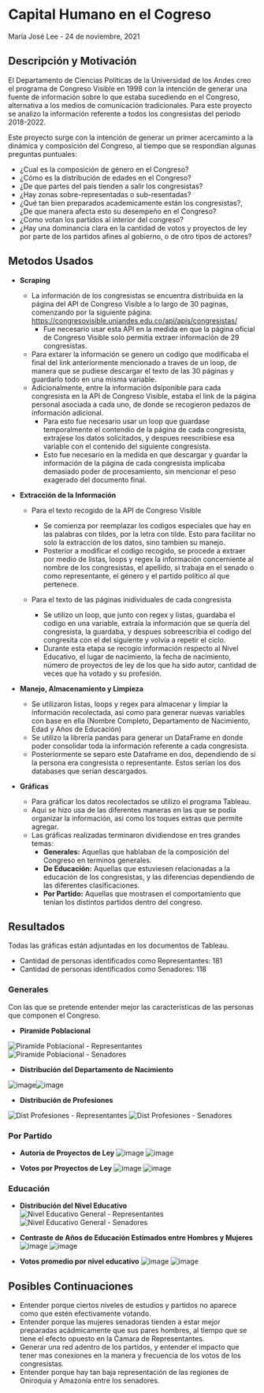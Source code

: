 # Capital Humano en el Cogreso
María José Lee - 24 de noviembre, 2021

## Descripción y Motivación
El Departamento de Ciencias Políticas de la Universidad de los Andes creo el programa de Congreso Visible en 1998 con la intención de generar una fuente de información sobre lo que estaba sucediendo en el Congreso, alternativa a los medios de comunicación tradicionales. Para este proyecto se analizo la información referente a todos los congresistas del periodo 2018-2022.

Este proyecto surge con la intención de generar un primer acercaminto a la dinámica y composición del Congreso, al tiempo que se respondían algunas preguntas puntuales:
- ¿Cual es la composición de género en el Congreso?
- ¿Cómo es la distribución de edades en el Congreso?
- ¿De que partes del país tienden a salir los congresistas?
- ¿Hay zonas sobre-representadas o sub-resentadas?
- ¿Qué tan bien preparados academicamente están los congresistas?, ¿De que manera afecta esto su desempeño en el Congreso?
- ¿Como votan los partidos al interior del congreso?
- ¿Hay una dominancia clara en la cantidad de votos y proyectos de ley por parte de los partidos afines al gobierno, o de otro tipos de actores?

## Metodos Usados
- **Scraping** 
  - La información de los congresistas se encuentra distribuida en la página del API de Congreso Visible a lo largo de 30 paginas, comenzando por la siguiente página: https://congresovisible.uniandes.edu.co/api/apis/congresistas/
    - Fue necesario usar esta API en la medida en que la página oficial de Congreso Visible solo permitía extraer información de 29 congresistas.
  - Para extarer la información se genero un codigo que modificaba el final del link anteriormente mencionado a traves de un loop, de manera que se pudiese descargar el texto de las 30 páginas y guardarlo todo en una misma variable.
  - Adicionalmente, entre la información dsiponible para cada congresista en la API de Congreso Visible, estaba el link de la página personal asociada a cada uno, de donde se recogieron pedazos de información adicional.
    - Para esto fue necesario usar un loop que guardase temporalmente el contendio de la página de cada congresista, extrajese los datos solicitados, y despues reescribiese esa variable con el contenido del siguiente congresista.
    - Esto fue necesario en la medida en que descargar y guardar la información de la página de cada congresista implicaba demasiado poder de procesamiento, sin mencionar el peso exagerado del documento final.

- **Extracción de la Información** <br>
  - Para el texto recogido de la API de Congreso Visible
    - Se comienza por reemplazar los codigos especiales que hay en las palabras con tildes, por la letra con tilde. Esto para facilitar no solo la extracción de los datos, sino tambien su manejo.
     - Posterior a modificar el codigo recogido, se procede a extraer por medio de listas, loops y regex la información concerniente al nombre de los congresistas, el apellido, si trabaja en el senado o como representante, el género y el partido político al que pertenece.

  - Para el texto de las páginas inidividuales de cada congresista 
    - Se utilizo un loop, que junto con regex y listas, guardaba el codigo en una variable, extraía la información que se quería del congresista, la guardaba, y despues sobreescribia el codigo del congresita con el del siguiente y volvía a repetir el ciclo.
    - Durante esta etapa se recogio información respecto al Nivel Educativo, el lugar de nacimiento, la fecha de nacimiento, número de proyectos de ley de los que ha sido autor, cantidad de veces que ha votado y su profesión.

- **Manejo, Almacenamiento y Limpieza** <br>
  - Se utilizaron listas, loops y regex para almacenar y limpiar la información recolectada, asi como para generar nuevas variables con base en ella (Nombre Completo, Departamento de Nacimiento, Edad y Años de Educación)
  - Se utilizo la librería pandas para generar un DataFrame en donde poder consolidar toda la información referente a cada congresista.
  - Posteriormente se separo este Dataframe en dos, dependiendo de si la persona era congresista o representante. Estos serían los dos databases que serían descargados.

- **Gráficas** <br>
  - Para gráficar los datos recolectados se utilizo el programa Tableau.
  - Aqui se hizo usa de las diferentes maneras en las que se podía organizar la información, asi como los toques extras que permite agregar.
  - Las gráficas realizadas terminaron dividiendose en tres grandes temas:
    - **Generales:** Aquellas que hablaban de la composición del Congreso en terminos generales.
    - **De Educación:** Aquellas que estuviesen relacionadas a la educación de los congresistas, y las diferencias dependiendo de las diferentes clasificaciones.
    - **Por Partido:** Aquellas que mostrasen el comportamiento que tenían los distintos partidos dentro del congreso.

## Resultados
Todas las gráficas están adjuntadas en los documentos de Tableau.
- Cantidad de personas identificados como Representantes: 181
- Cantidad de personas identificados como Senadores: 118

### Generales
Con las que se pretende entender mejor las características de las personas que componen el Congreso.

- **Piramide Poblacional**

![Piramide Poblacional - Representantes](https://user-images.githubusercontent.com/92488913/143255104-0a8d80fb-63f5-47f1-ab66-ecab89cb44e3.png)
![Piramide Poblacional - Senadores](https://user-images.githubusercontent.com/92488913/143255113-ffea3570-fc74-44a6-8460-76c5bc4d4c14.png)

- **Distribución del Departamento de Nacimiento**

![image](https://user-images.githubusercontent.com/92488913/143316859-93fd9292-062a-4ad8-a233-8acdb4056273.png)![image](https://user-images.githubusercontent.com/92488913/143316877-06b017d4-ee62-4159-8096-edfb431c9002.png)


- **Distribución de Profesiones**

![Dist  Profesiones - Representantes](https://user-images.githubusercontent.com/92488913/143250183-4edb08a4-4a5e-4bc6-b137-b6e48f7bf76b.png)
![Dist  Profesiones - Senadores](https://user-images.githubusercontent.com/92488913/143250105-8e0cea5a-c357-45e0-b9da-278cce3a32d5.png)


### Por Partido

- **Autoría de Proyectos de Ley**
![image](https://user-images.githubusercontent.com/92488913/143278933-fd48ee37-f950-40c8-862d-d7bf1f6cb53c.png)
![image](https://user-images.githubusercontent.com/92488913/143278954-eec92fd2-dfa4-48fa-833a-d91bcc7e6882.png)

- **Votos por Proyectos de Ley**
![image](https://user-images.githubusercontent.com/92488913/143280193-3904225a-a509-4b77-921c-45cbbec6f363.png)
![image](https://user-images.githubusercontent.com/92488913/143280224-d2f0f1ae-7a1b-4440-bb7d-99e002b66e9b.png)


### Educación

- **Distribución del Nivel Educativo**
![Nivel Educativo General - Representantes](https://user-images.githubusercontent.com/92488913/143280871-067e9355-d60e-447b-872a-a8beaf5b7613.png)
![Nivel Educativo General - Senadores](https://user-images.githubusercontent.com/92488913/143280770-fe11e98e-d77f-4b15-a013-df5ed5fd3d27.png)

- **Contraste de Años de Educación Estimados entre Hombres y Mujeres**
![image](https://user-images.githubusercontent.com/92488913/143281473-a28bc08a-422a-4f1c-bef8-bfc0b1939069.png)
![image](https://user-images.githubusercontent.com/92488913/143281518-3e53a5c1-cf1b-4f5a-b61e-ff239a5ccea5.png)

- **Votos promedio por nivel educativo**
![image](https://user-images.githubusercontent.com/92488913/143313424-251a7c74-63a6-47ae-a8c2-c7f3df5583b1.png)
![image](https://user-images.githubusercontent.com/92488913/143313175-d4089b62-e4df-43a7-9d0d-7b4fe5873263.png)

## Posibles Continuaciones
- Entender porque ciertos niveles de estudios y partidos no aparece como que estén efectivamente votando.
- Entender porque las mujeres senadoras tienden a estar mejor preparadas acádmicamente que sus pares hombres, al tiempo que se tiene el efecto opuesto en la Camara de Representantes.
- Generar una red adentro de los partidos, y entender el impacto que tener mas conexiones en la manera y frecuencia de los votos de los congresistas.
- Entender porque hay tan baja representación de las regiones de Oniroquia y Amazonía entre los senadores.

